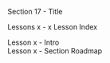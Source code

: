 Section  17 - Title

Lessons x - x Lesson Index

Lesson x - Intro   <br>
Lesson x - Section Roadmap   <br>